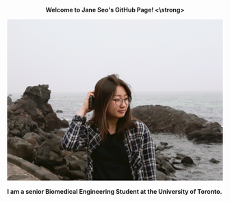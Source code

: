 <p align="center"><strong>
Welcome to Jane Seo's GitHub Page!
<\strong></p>
<p align="center">
  <img width="600" src=JHS.JPG>
</p>

I am a senior Biomedical Engineering Student at the University of Toronto.
